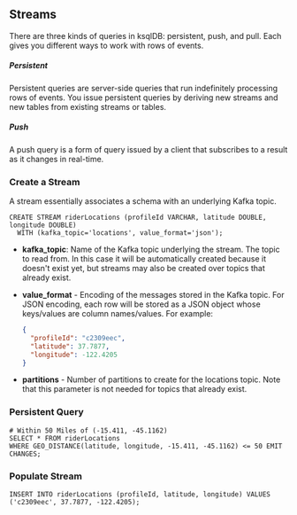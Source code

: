 ## Streams
There are three kinds of queries in ksqlDB: persistent, push, and pull. Each gives you different ways to work with rows of events.

##### Persistent
Persistent queries are server-side queries that run indefinitely processing rows of events. You issue persistent queries by deriving new streams and new tables from existing streams or tables.

##### Push
A push query is a form of query issued by a client that subscribes to a result as it changes in real-time.

### Create a Stream
A stream essentially associates a schema with an underlying Kafka topic.
```shell
CREATE STREAM riderLocations (profileId VARCHAR, latitude DOUBLE, longitude DOUBLE)
  WITH (kafka_topic='locations', value_format='json');
```

* __kafka_topic__: Name of the Kafka topic underlying the stream. The topic to read from. 
  In this case it will be automatically created because it doesn't exist yet,
  but streams may also be created over topics that already exist.

* __value_format__ - Encoding of the messages stored in the Kafka topic. For JSON encoding, 
  each row will be stored as a JSON object whose keys/values are column names/values.
  For example: 
  ```json
  {
    "profileId": "c2309eec",
    "latitude": 37.7877,
    "longitude": -122.4205
  }
  ```

* __partitions__ - Number of partitions to create for the locations topic. 
  Note that this parameter is not needed for topics that already exist.


### Persistent Query
```shell
# Within 50 Miles of (-15.411, -45.1162)
SELECT * FROM riderLocations
WHERE GEO_DISTANCE(latitude, longitude, -15.411, -45.1162) <= 50 EMIT CHANGES;
```


### Populate Stream
```shell
INSERT INTO riderLocations (profileId, latitude, longitude) VALUES ('c2309eec', 37.7877, -122.4205);
```
